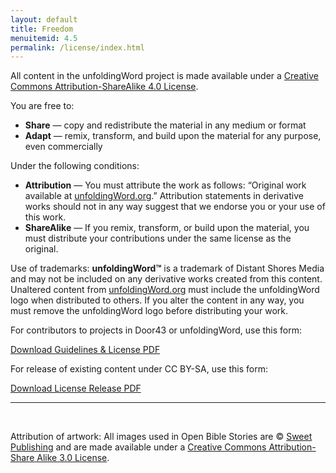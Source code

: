 ```yaml
---
layout: default
title: Freedom
menuitemid: 4.5
permalink: /license/index.html
---
```


All content in the unfoldingWord project is made available under a
[Creative Commons Attribution-ShareAlike 4.0 License](http://creativecommons.org/licenses/by-sa/4.0/).

You are free to:

-   **Share** — copy and redistribute the material in any medium or format
-   **Adapt** — remix, transform, and build upon the material for any purpose, even commercially

Under the following conditions:

-   **Attribution** — You must attribute the work as follows: “Original work available at [unfoldingWord.org](https://unfoldingword.org).”
    Attribution statements in derivative works should not in any way suggest that we endorse you or your use of this work.
-   **ShareAlike** — If you remix, transform, or build upon the material, you must distribute your contributions under
    the same license as the original.

Use of trademarks: **unfoldingWord&trade;** is a trademark of Distant Shores Media and may not be included on any derivative
works created from this content. Unaltered content from [unfoldingWord.org](https://unfoldingword.org) must include the unfoldingWord logo when
distributed to others. If you alter the content in any way, you must remove the unfoldingWord logo before distributing your work.

For contributors to projects in Door43 or unfoldingWord, use this form:

<a class="button" href="{{ '/assets/docs/legal/unfoldingWord - Guidelines & License.pdf' | prepend: site.baseurl }}">Download Guidelines & License PDF</a>

For release of existing content under CC BY-SA, use this form:

<a class="button" href="{{ '/assets/docs/legal/unfoldingWord - License Release Form.pdf' | prepend: site.baseurl }}">Download License Release PDF</a>


* * * * *

 

Attribution of artwork: All images used in Open Bible Stories are © [Sweet Publishing](http://www.sweetpublishing.com)
and are made available under a [Creative Commons Attribution-Share Alike 3.0 License](http://creativecommons.org/licenses/by-sa/3.0).
